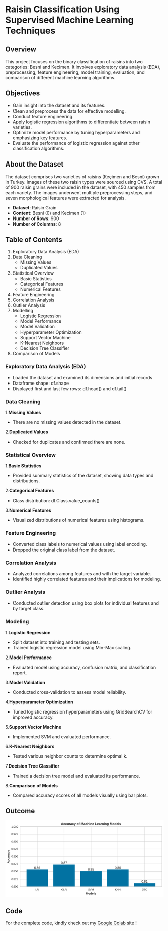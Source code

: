 # Raisin Classification Using Supervised Machine Learning Techniques

## Overview
This project focuses on the binary classification of raisins into two categories: Besni and Kecimen. It involves exploratory data analysis (EDA), preprocessing, feature engineering, model training, evaluation, and comparison of different machine learning algorithms.

## Objectives
- Gain insight into the dataset and its features.
- Clean and preprocess the data for effective modelling.
- Conduct feature engineering.
- Apply logistic regression algorithms to differentiate between raisin varieties.
- Optimize model performance by tuning hyperparameters and emphasizing key features.
- Evaluate the performance of logistic regression against other classification algorithms.
  
## About the Dataset
The dataset comprises two varieties of raisins (Keçimen and Besni) grown in Turkey. Images of these two raisin types were sourced using CVS. A total of 900 raisin grains were included in the dataset, with 450 samples from each variety. The images underwent multiple preprocessing steps, and seven morphological features were extracted for analysis.

- **Dataset**: Raisin Grain
- **Content**: Besni (0) and Kecimen (1)
- **Number of Rows**: 900
- **Number of Columns**: 8

## Table of Contents
1. Exploratory Data Analysis (EDA)
2. Data Cleaning
    - Missing Values
    - Duplicated Values
4. Statistical Overview
    - Basic Statistics
    - Categorical Features
    - Numerical Features
5. Feature Engineering
6. Correlation Analysis
7. Outlier Analysis
8. Modelling
    - Logistic Regression
    - Model Performance
    - Model Validation
    - Hyperparameter Optimization
    - Support Vector Machine
    - K-Nearest Neighbors
    - Decision Tree Classifier
9. Comparison of Models

### Exploratory Data Analysis (EDA)
- Loaded the dataset and examined its dimensions and initial records
- Dataframe shape: df.shape
- Displayed first and last few rows: df.head() and df.tail()

### Data Cleaning
1.**Missing Values**
- There are no missing values detected in the dataset.

2.**Duplicated Values**
- Checked for duplicates and confirmed there are none.

### Statistical Overview
1.**Basic Statistics**
- Provided summary statistics of the dataset, showing data types and distributions.

2.**Categorical Features**
- Class distribution: df.Class.value_counts()

3.**Numerical Features**
- Visualized distributions of numerical features using histograms.

### Feature Engineering
- Converted class labels to numerical values using label encoding.
- Dropped the original class label from the dataset.

### Correlation Analysis
- Analyzed correlations among features and with the target variable.
- Identified highly correlated features and their implications for modeling.

### Outlier Analysis
- Conducted outlier detection using box plots for individual features and by target class.

### Modeling
1.**Logistic Regression**
- Split dataset into training and testing sets.
- Trained logistic regression model using Min-Max scaling.

2.**Model Performance**
- Evaluated model using accuracy, confusion matrix, and classification report.

3.**Model Validation**
- Conducted cross-validation to assess model reliability.

4.**Hyperparameter Optimization**
- Tuned logistic regression hyperparameters using GridSearchCV for improved accuracy.

5.**Support Vector Machine**
- Implemented SVM and evaluated performance.

6.**K-Nearest Neighbors**
- Tested various neighbor counts to determine optimal k.

7.**Decision Tree Classifier**
- Trained a decision tree model and evaluated its performance.

8.**Comparison of Models**
- Compared accuracy scores of all models visually using bar plots.
  
## Outcome
![Result of Machine Learning Models](https://github.com/sivashankarialaganandham/Raisin_Binary_Classification/blob/main/result%20of%20ML%20models.png)

## Code
For the complete code, kindly check out my [Google Colab](https://colab.research.google.com/drive/11LD8FaNu6Dr5xl81UR8c0jYiAdealDvH?usp=sharing) site !
